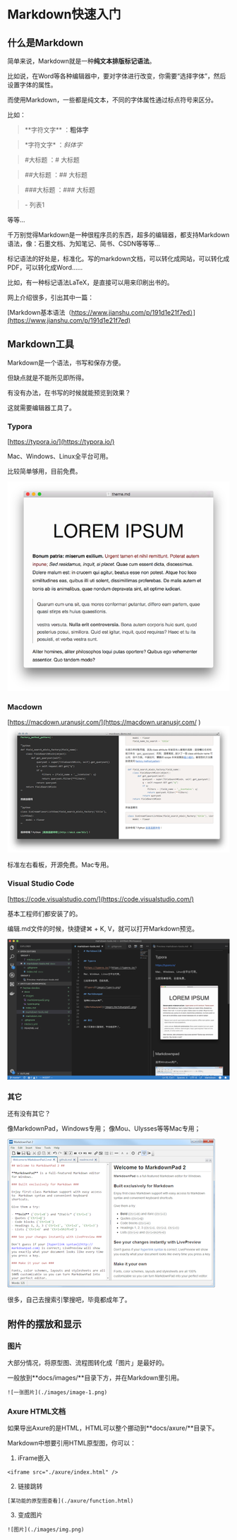 # Markdown快速入门
## 什么是Markdown
简单来说，Markdown就是一种**纯文本排版标记语法**。

比如说，在Word等各种编辑器中，要对字体进行改变，你需要“选择字体”，然后设置字体的属性。

而使用Markdown，一些都是纯文本，不同的字体属性通过标点符号来区分。


比如：

> \*\*字符文字\*\* ：**粗体字**

> \*字符文字\* ：*斜体字*

> \#大标题 ：# 大标题

> \##大标题 ：## 大标题

> \###大标题 ：### 大标题

> \- 列表1

等等...


千万别觉得Markdown是一种很程序员的东西，超多的编辑器，都支持Markdown语法，像：石墨文档、为知笔记、简书、CSDN等等等...

标记语法的好处是，标准化。写的markdown文档，可以转化成网站，可以转化成PDF，可以转化成Word......

比如，有一种标记语法LaTeX，是直接可以用来印刷出书的。


网上介绍很多，引出其中一篇：

[Markdown基本语法（https://www.jianshu.com/p/191d1e21f7ed）](https://www.jianshu.com/p/191d1e21f7ed)

## Markdown工具

Markdown是一个语法，书写和保存方便。

但缺点就是不能所见即所得。

有没有办法，在书写的时候就能预览到效果？

这就需要编辑器工具了。

### Typora

[https://typora.io/](https://typora.io/)

Mac、Windows、Linux全平台可用。

比较简单够用，目前免费。

![Typora](images/typora.png)


### Macdown

[https://macdown.uranusjr.com/](https://macdown.uranusjr.com/
)
![Macdown](images/macdown-demo.png)

标准左右看板，开源免费。Mac专用。

### Visual Studio Code

[https://code.visualstudio.com/](https://code.visualstudio.com/)

基本工程师们都安装了的。

编辑.md文件的时候，快捷键⌘ + K, V，就可以打开Markdown预览。

![Visual Studio Code](images/vscode.png)

### 其它

还有没有其它？

像MarkdownPad，Windows专用；
像Mou、Ulysses等等Mac专用；

![Markdownpad2](images/markdownpad2.png)

很多，自己去搜索引擎搜吧，毕竟都成年了。


## 附件的摆放和显示

### 图片
大部分情况，将原型图、流程图转化成「图片」是最好的。

一般放到**docs/images/**目录下方，并在Markdown里引用。

```
![一张图片](./images/image-1.png)
```


### Axure HTML文档

如果导出Axure的是HTML，HTML可以整个挪动到**docs/axure/**目录下。

Markdown中想要引用HTML原型图，你可以：


1. iFrame嵌入

```
<iframe src="./axure/index.html" />
```

2. 链接跳转

```
[某功能的原型图查看](./axure/function.html)
```

3. 变成图片

```
![图片](./images/img.png)
```